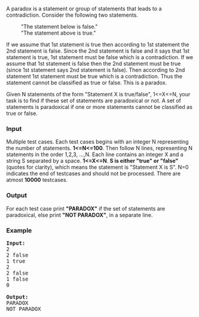 <p>A paradox is a statement or group of statements that leads to a contradiction. Consider the following two statements.</p>
<p>&nbsp;&nbsp;&nbsp;&nbsp;&nbsp;&nbsp;&nbsp;&nbsp;&nbsp; "The statement below is false."<br>&nbsp;&nbsp;&nbsp;&nbsp;&nbsp;&nbsp;&nbsp;&nbsp;&nbsp; "The statement above is true."</p>
<p>If we assume that 1st statement is true then according to 1st statement the 2nd statement is false. Since the 2nd statement is false and it says that 1st statement is true, 1st statement must be false which is a contradiction. If we assume that 1st statement is false then the 2nd statement must be true (since 1st statement says 2nd statement is false). Then according to 2nd statement 1st statement must be true which is a contradiction. Thus the statement cannot be classified as true or false. This is a paradox.</p>
<p>Given N statements of the form "Statement X is true/false", 1&lt;=X&lt;=N, your task is to find if these set of statements are paradoxical or not. A set of statements is paradoxical if one or more statements cannot be classified as true or false.</p>
<h3>Input</h3>
<p>Multiple test cases. Each test cases begins with an integer N representing the number of statements. <strong>1&lt;=N&lt;=100</strong>. Then follow N lines, representing N statements in the order 1,2,3, ...,N. Each line contains an integer X and a string S separated by a space. <strong>1&lt;=X&lt;=N</strong>. <strong>S is either "true" or "false"</strong> (quotes for clarity), which means the statement is "Statement X is S". N=0 indicates the end of testcases and should not be processed. There are atmost <strong>10000</strong> testcases.</p>
<h3>Output</h3>
<p>For each test case print <strong>"PARADOX"</strong> if the set of statements are paradoxical, else print <strong>"NOT PARADOX"</strong>, in a separate line.</p>
<h3>Example</h3>
<pre><strong>Input:</strong><br>2<br>2 false<br>1 true<br>2<br>2 false<br>1 false<br>0<br><br><strong>Output:</strong><br>PARADOX<br>NOT PARADOX<br></pre>